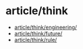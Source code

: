 # article/think

- [article/think/engineering/](engineering)
- [article/think/future/](future)
- [article/think/rule/](rule)
